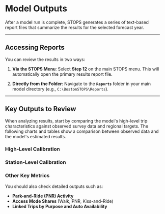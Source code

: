 # Model Outputs

After a model run is complete, STOPS generates a series of text-based report files that summarize the results for the selected forecast year.

---

## Accessing Reports

You can review the results in two ways:

1.  **Via the STOPS Menu**: Select **Step 12** on the main STOPS menu. This will automatically open the primary results report file.
    

2.  **Directly from the Folder**: Navigate to the **`Reports`** folder in your main model directory (e.g., `C:\BostonSTOPS\Reports`).

---

## Key Outputs to Review

When analyzing results, start by comparing the model's high-level trip characteristics against observed survey data and regional targets. The following charts and tables show a comparison between observed data and the model's estimated results.

### High-Level Calibration







### Station-Level Calibration




### Other Key Metrics
You should also check detailed outputs such as:
* **Park-and-Ride (PNR) Activity**
* **Access Mode Shares** (Walk, PNR, Kiss-and-Ride)
* **Linked Trips by Purpose and Auto Availability**
